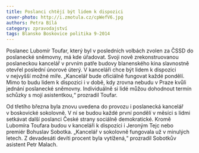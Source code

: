 ```yaml
---
title: Poslanci chtějí být lidem k dispozici
cover-photo: http://i.zmotula.cz/cpWefV6.jpg
authors: Petra Bílá
category: zpravodajství
tags: Blansko Boskovice politika 9-2014
---
```


Poslanec Lubomír Toufar, který byl v posledních volbách zvolen za ČSSD do poslanecké sněmovny, má kde úřadovat. Svoji nově zrekonstruovanou poslaneckou kancelář v prvním patře budovy blanenského kina slavnostně otevřel poslední únorové úterý. V kanceláři chce být lidem k dispozici v nejvyšší možné míře. „Kancelář bude oficiálně fungovat každé pondělí. Mimo to budu lidem k dispozici i v době, kdy zrovna nebudu v Praze kvůli jednání poslanecké sněmovny. Individuálně si lidé můžou dohodnout termín schůzky s mojí asistentkou,“ prozradil Toufar. 

Od třetího března byla znovu uvedena do provozu i poslanecká kancelář v boskovické sokolovně. V ní se budou každé první pondělí v měsíci s lidmi setkávat další poslanci České strany sociálně demokratické. Kromě Lubomíra Toufara budou v kanceláři k dispozici i Jeroným Tejc nebo premiér Bohuslav Sobotka. „Kancelář v sokolovně fungovala už v minulých letech. Z devadesáti devíti procent byla vytížená,“ prozradil Sobotkův asistent Petr Malach.